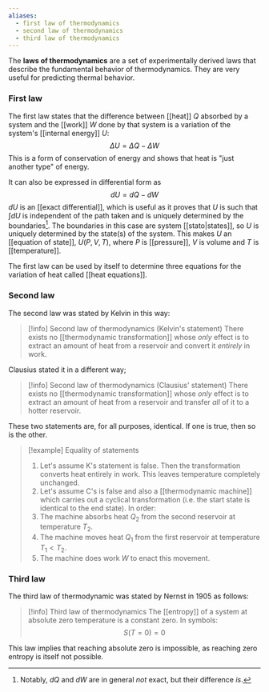 ```yaml
---
aliases:
  - first law of thermodynamics
  - second law of thermodynamics
  - third law of thermodynamics
---
```

The **laws of thermodynamics** are a set of experimentally derived laws that describe the fundamental behavior of thermodynamics. They are very useful for predicting thermal behavior.
### First law
The first law states that the difference between [[heat]] $Q$ absorbed by a system and the [[work]] $W$ done by that system is a variation of the system's [[internal energy]] $U$:
$$\Delta U=\Delta Q-\Delta W$$
This is a form of conservation of energy and shows that heat is "just another type" of energy.

It can also be expressed in differential form as
$$dU=dQ-dW$$
$dU$ is an [[exact differential]], which is useful as it proves that $U$ is such that $\int dU$ is independent of the path taken and is uniquely determined by the boundaries[^1]. The boundaries in this case are system [[stato|states]], so $U$ is uniquely determined by the state(s) of the system. This makes $U$ an [[equation of state]], $U(P,V,T)$, where $P$ is [[pressure]], $V$ is volume and $T$ is [[temperature]].

The first law can be used by itself to determine three equations for the variation of heat called [[heat equations]].
### Second law
The second law was stated by Kelvin in this way:

> [!info] Second law of thermodynamics (Kelvin's statement)
> There exists no [[thermodynamic transformation]] whose *only* effect is to extract an amount of heat from a reservoir and convert it *entirely* in work.

Clausius stated it in a different way;

> [!info] Second law of thermodynamics (Clausius' statement)
> There exists no [[thermodynamic transformation]] whose *only* effect is to extract an amount of heat from a reservoir and transfer *all* of it to a hotter reservoir.

These two statements are, for all purposes, identical. If one is true, then so is the other.

> [!example] Equality of statements
> 1. Let's assume K's statement is false. Then the transformation converts heat entirely in work. This leaves temperature completely unchanged.
> 2. Let's assume C's is false and also a [[thermodynamic machine]] which carries out a cyclical transformation (i.e. the start state is identical to the end state). In order:
> 	1. The machine absorbs heat $Q_{2}$ from the second reservoir at temperature $T_{2}$.
> 	2. The machine moves heat $Q_{1}$ from the first reservoir at temperature $T_{1}<T_{2}$.
> 	3. The machine does work $W$ to enact this movement.
### Third law
The third law of thermodynamic was stated by Nernst in 1905 as follows:

> [!info] Third law of thermodynamics
> The [[entropy]] of a system at absolute zero temperature is a constant zero. In symbols:
> $$S(T=0)=0$$

This law implies that reaching absolute zero is impossible, as reaching zero entropy is itself not possible.

[^1]: Notably, $dQ$ and $dW$ are in general *not* exact, but their difference *is*.
